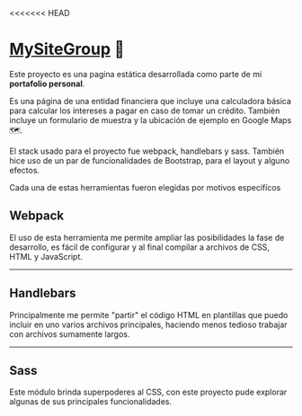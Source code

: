 <<<<<<< HEAD

# [MySiteGroup](https://guevaraw.github.io/my-site-group) 🏦

Este proyecto es una pagina estática desarrollada como parte de mi **portafolio personal**.

Es una página de una entidad financiera que incluye una calculadora básica para calcular los intereses a pagar en caso de tomar un crédito. También incluye un formulario de muestra y la ubicación de ejemplo en Google Maps 🗺.

El stack usado para el proyecto fue webpack,
handlebars y sass. También hice uso de un par de funcionalidades de Bootstrap, para el layout y alguno efectos.

Cada una de estas herramientas fueron elegidas por motivos especifícos

## Webpack

El uso de esta herramienta me permite ampliar las posibilidades la fase de desarrollo, es fácil de configurar y al final compilar a archivos de CSS, HTML y JavaScript.

---

## Handlebars

Principalmente me permite "partir" el código HTML en plantillas que puedo incluir en uno varios archivos principales, haciendo menos tedioso trabajar con archivos sumamente largos.

---

## Sass

Este módulo brinda superpoderes al CSS, con este proyecto pude explorar algunas de sus principales funcionalidades.
